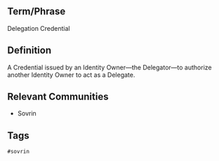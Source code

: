 ## Term/Phrase
Delegation Credential

## Definition
A Credential issued by an Identity Owner&mdash;the Delegator&mdash;to authorize another Identity Owner to act as a Delegate.

## Relevant Communities
* Sovrin

## Tags
```
#sovrin
```

